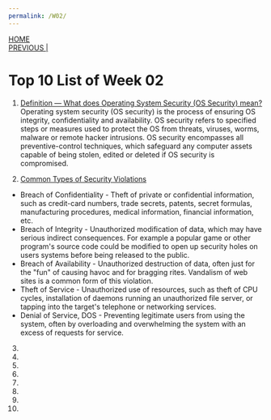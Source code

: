 ```yaml
---
permalink: /W02/
---
```

[HOME](../)<br>
[PREVIOUS |](../W01/)<br>

# Top 10 List of Week 02

1. [Definition — What does Operating System Security (OS Security) mean?](https://www.techopedia.com/definition/24774/operating-system-security-os-security)<br>
Operating system security (OS security) is the process of ensuring OS integrity, confidentiality and availability. OS security refers to specified steps or measures used to protect the OS from threats, viruses, worms, malware or remote hacker intrusions. OS security encompasses all preventive-control techniques, which safeguard any computer assets capable of being stolen, edited or deleted if OS security is compromised. <br>

2. [Common Types of Security Violations](https://www.cs.uic.edu/~jbell/CourseNotes/OperatingSystems/15_Security.html)<br>
* Breach of Confidentiality - Theft of private or confidential information, such as credit-card numbers, trade secrets, patents, secret formulas, manufacturing procedures, medical information, financial information, etc.
* Breach of Integrity - Unauthorized modification of data, which may have serious indirect consequences. For example a popular game or other program's source code could be modified to open up security holes on users systems before being released to the public.
* Breach of Availability - Unauthorized destruction of data, often just for the "fun" of causing havoc and for bragging rites. Vandalism of web sites is a common form of this violation.
* Theft of Service - Unauthorized use of resources, such as theft of CPU cycles, installation of daemons running an unauthorized file server, or tapping into the target's telephone or networking services.
* Denial of Service, DOS - Preventing legitimate users from using the system, often by overloading and overwhelming the system with an excess of requests for service. <br>

3. <br>

4. <br>

5. <br>
 
6. <br>

7. <br>

8. <br>

9. <br>

10. <br>
